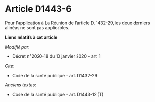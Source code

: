 # Article D1443-6

Pour l'application à La Réunion de l'article D. 1432-29, les deux derniers alinéas ne sont pas applicables.

**Liens relatifs à cet article**

_Modifié par_:

  - Décret n°2020-18 du 10 janvier 2020 - art. 1

_Cite_:

  - Code de la santé publique - art. D1432-29

_Anciens textes_:

  - Code de la santé publique - art. D1443-12 (T)
